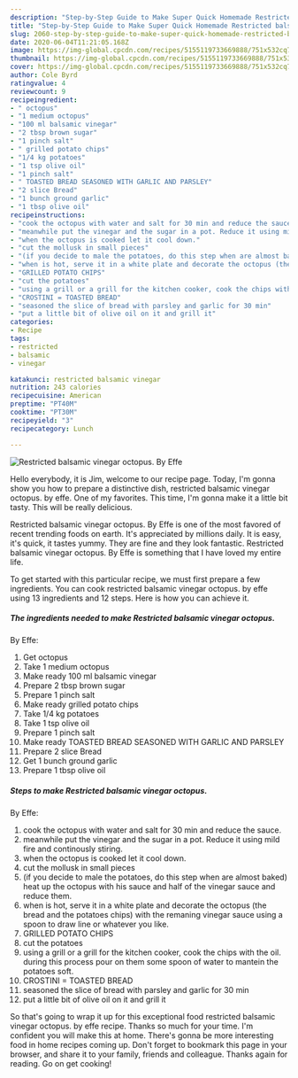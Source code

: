 ```yaml
---
description: "Step-by-Step Guide to Make Super Quick Homemade Restricted balsamic vinegar octopus.  By Effe"
title: "Step-by-Step Guide to Make Super Quick Homemade Restricted balsamic vinegar octopus.  By Effe"
slug: 2060-step-by-step-guide-to-make-super-quick-homemade-restricted-balsamic-vinegar-octopus-by-effe
date: 2020-06-04T11:21:05.168Z
image: https://img-global.cpcdn.com/recipes/5155119733669888/751x532cq70/restricted-balsamic-vinegar-octopus-by-effe-recipe-main-photo.jpg
thumbnail: https://img-global.cpcdn.com/recipes/5155119733669888/751x532cq70/restricted-balsamic-vinegar-octopus-by-effe-recipe-main-photo.jpg
cover: https://img-global.cpcdn.com/recipes/5155119733669888/751x532cq70/restricted-balsamic-vinegar-octopus-by-effe-recipe-main-photo.jpg
author: Cole Byrd
ratingvalue: 4
reviewcount: 9
recipeingredient:
- " octopus"
- "1 medium octopus"
- "100 ml balsamic vinegar"
- "2 tbsp brown sugar"
- "1 pinch salt"
- " grilled potato chips"
- "1/4 kg potatoes"
- "1 tsp olive oil"
- "1 pinch salt"
- " TOASTED BREAD SEASONED WITH GARLIC AND PARSLEY"
- "2 slice Bread"
- "1 bunch ground garlic"
- "1 tbsp olive oil"
recipeinstructions:
- "cook the octopus with water and salt for 30 min and reduce the sauce."
- "meanwhile put the vinegar and the sugar in a pot. Reduce it using mild fire and continously stiring."
- "when the octopus is cooked let it cool down."
- "cut the mollusk in small pieces"
- "(if you decide to male the potatoes, do this step when are almost baked) heat up the octopus with his sauce and half of the vinegar sauce and reduce them."
- "when is hot, serve it in a white plate and decorate the octopus (the bread and the potatoes chips) with the remaning vinegar sauce using a spoon to draw line or whatever you like."
- "GRILLED POTATO CHIPS"
- "cut the potatoes"
- "using a grill or a grill for the kitchen cooker, cook the chips with the oil. during this process pour on them some spoon of water to mantein the potatoes soft."
- "CROSTINI = TOASTED BREAD"
- "seasoned the slice of bread with parsley and garlic for 30 min"
- "put a little bit of olive oil on it and grill it"
categories:
- Recipe
tags:
- restricted
- balsamic
- vinegar

katakunci: restricted balsamic vinegar 
nutrition: 243 calories
recipecuisine: American
preptime: "PT40M"
cooktime: "PT30M"
recipeyield: "3"
recipecategory: Lunch

---
```



![Restricted balsamic vinegar octopus. 
By Effe](https://img-global.cpcdn.com/recipes/5155119733669888/751x532cq70/restricted-balsamic-vinegar-octopus-by-effe-recipe-main-photo.jpg)

Hello everybody, it is Jim, welcome to our recipe page. Today, I'm gonna show you how to prepare a distinctive dish, restricted balsamic vinegar octopus. 
by effe. One of my favorites. This time, I'm gonna make it a little bit tasty. This will be really delicious.

Restricted balsamic vinegar octopus. 
By Effe is one of the most favored of recent trending foods on earth. It's appreciated by millions daily. It is easy, it's quick, it tastes yummy. They are fine and they look fantastic. Restricted balsamic vinegar octopus. 
By Effe is something that I have loved my entire life.




To get started with this particular recipe, we must first prepare a few ingredients. You can cook restricted balsamic vinegar octopus. 
by effe using 13 ingredients and 12 steps. Here is how you can achieve it.

<!--inarticleads1-->

##### The ingredients needed to make Restricted balsamic vinegar octopus. 
By Effe:

1. Get  octopus
1. Take 1 medium octopus
1. Make ready 100 ml balsamic vinegar
1. Prepare 2 tbsp brown sugar
1. Prepare 1 pinch salt
1. Make ready  grilled potato chips
1. Take 1/4 kg potatoes
1. Take 1 tsp olive oil
1. Prepare 1 pinch salt
1. Make ready  TOASTED BREAD SEASONED WITH GARLIC AND PARSLEY
1. Prepare 2 slice Bread
1. Get 1 bunch ground garlic
1. Prepare 1 tbsp olive oil




<!--inarticleads2-->

##### Steps to make Restricted balsamic vinegar octopus. 
By Effe:

1. cook the octopus with water and salt for 30 min and reduce the sauce.
1. meanwhile put the vinegar and the sugar in a pot. Reduce it using mild fire and continously stiring.
1. when the octopus is cooked let it cool down.
1. cut the mollusk in small pieces
1. (if you decide to male the potatoes, do this step when are almost baked) heat up the octopus with his sauce and half of the vinegar sauce and reduce them.
1. when is hot, serve it in a white plate and decorate the octopus (the bread and the potatoes chips) with the remaning vinegar sauce using a spoon to draw line or whatever you like.
1. GRILLED POTATO CHIPS
1. cut the potatoes
1. using a grill or a grill for the kitchen cooker, cook the chips with the oil. during this process pour on them some spoon of water to mantein the potatoes soft.
1. CROSTINI = TOASTED BREAD
1. seasoned the slice of bread with parsley and garlic for 30 min
1. put a little bit of olive oil on it and grill it




So that's going to wrap it up for this exceptional food restricted balsamic vinegar octopus. 
by effe recipe. Thanks so much for your time. I'm confident you will make this at home. There's gonna be more interesting food in home recipes coming up. Don't forget to bookmark this page in your browser, and share it to your family, friends and colleague. Thanks again for reading. Go on get cooking!
